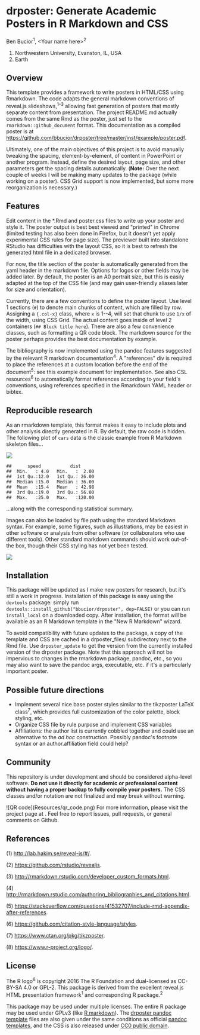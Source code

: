 drposter: Generate Academic Posters in R Markdown and CSS
================
<span class="presenter">Ben Bucior<sup>1</sup></span>, &lt;Your name here&gt;<sup>2</sup>
<ol class="affiliations">
<li>
Northwestern University, Evanston, IL, USA
</li>
<li>
Earth
</li>
</ol>

<!-- The name drposter came from a convoluted pun: it's a poster based on R, M.D. files (not a real doctor),
and it also generates academic posters for PhD's and others. -->

Overview
--------

This template provides a framework to write posters in HTML/CSS using Rmarkdown. The code adapts the general markdown conventions of reveal.js slideshows,<sup>1–3</sup> allowing fast generation of posters that mostly separate content from presentation. The project README.md actually comes from the same Rmd as the poster, just set to the `rmarkdown::github_document` format. This documentation as a compiled poster is at <https://github.com/bbucior/drposter/tree/master/inst/example/poster.pdf>.

Ultimately, one of the main objectives of this project is to avoid manually tweaking the spacing, element-by-element, of content in PowerPoint or another program. Instead, define the desired layout, page size, and other parameters get the spacing details automatically. <span class="warning">(<strong>Note:</strong> Over the next couple of weeks I will be making many updates to the package (while working on a poster). CSS Grid support is now implemented, but some more reorganization is necessary.)</span>

Features
--------

Edit content in the \*.Rmd and poster.css files to write up your poster and style it. The poster output is best best viewed and "printed" in Chrome (limited testing has also been done in Firefox, but it doesn't yet apply experimental CSS rules for page size). The previewer built into standalone RStudio has difficulties with the layout CSS, so it is best to refresh the generated html file in a dedicated browser.

For now, the title section of the poster is automatically generated from the yaml header in the markdown file. Options for logos or other fields may be added later. By default, the poster is an A0 portrait size, but this is easily adapted at the top of the CSS file (and may gain user-friendly aliases later for size and orientation).

Currently, there are a few conventions to define the poster layout. Use level 1 sections (`#`) to denote main chunks of content, which are filled by row. Assigning a `{.col-x}` class, where `x` is 1--4, will set that chunk to use `1/x` of the width, using CSS Grid. The actual content goes inside of level 2 containers (`## Block title here`). There are also a few convenience classes, such as formatting a QR code block. The markdown source for the poster perhaps provides the best documentation by example.

The bibliography is now implemented using the pandoc features suggested by the relevant R markdown documentation<sup>4</sup>. A "references" div is required to place the references at a custom location before the end of the document<sup>5</sup>: see this example document for implementation. See also CSL resources<sup>6</sup> to automatically format references according to your field's conventions, using references specified in the Rmarkdown YAML header or bibtex.

Reproducible research
---------------------

As an rmarkdown template, this format makes it easy to include plots and other analysis directly generated in R. By default, the raw code is hidden. The following plot of `cars` data is the classic example from R Markdown skeleton files...

![](github_files/figure-markdown_github/unnamed-chunk-1-1.png)

    ##      speed           dist       
    ##  Min.   : 4.0   Min.   :  2.00  
    ##  1st Qu.:12.0   1st Qu.: 26.00  
    ##  Median :15.0   Median : 36.00  
    ##  Mean   :15.4   Mean   : 42.98  
    ##  3rd Qu.:19.0   3rd Qu.: 56.00  
    ##  Max.   :25.0   Max.   :120.00

...along with the corresponding statistical summary.

Images can also be loaded by file path using the standard Markdown syntax. For example, some figures, such as illustrations, may be easiest in other software or analysis from other software (or collaborators who use different tools). Other standard markdown commands should work out-of-the box, though their CSS styling has not yet been tested.

![](Resources/Rlogo.svg)

<!-- this will be the start of a new row -->
Installation
------------

This package will be updated as I make new posters for research, but it's still a work in progress. Installation of this package is easy using the `devtools` package: simply run `devtools::install_github("bbucior/drposter", dep=FALSE)` or you can run `install_local` on a downloaded copy. After installation, the format will be available as an R Markdown template in the "New R Markdown" wizard.

To avoid compatibility with future updates to the package, a copy of the template and CSS are cached in a drposter\_files/ subdirectory next to the Rmd file. Use `drposter_update` to get the version from the currently installed version of the drposter package. Note that this approach will not be impervious to changes in the rmarkdown package, pandoc, etc., so you may also want to save the pandoc args, executable, etc. if it's a particularly important poster.

Possible future directions
--------------------------

-   Implement several nice base poster styles similar to the tikzposter LaTeX class<sup>7</sup>, which provides full customization of the color palette, block styling, etc.
-   Organize CSS file by rule purpose and implement CSS variables
-   Affiliations: the author list is currently cobbled together and could use an alternative to the *ad hoc* construction. Possibly pandoc's footnote syntax or an author.affiliation field could help?

Community
---------

This repository is under development and should be considered alpha-level software. **Do not use it directly for academic or professional content without having a proper backup to fully compile your posters.** The CSS classes and/or notation are not finalized and may break without warning.

<p class="qr">
![QR code](Resources/qr_code.png) For more information, please visit the project page at <https://github.com/bbucior/drposter>. Feel free to report issues, pull requests, or general comments on Github.
</p>

References
----------

(1) <http://lab.hakim.se/reveal-js/#/>.

(2) <https://github.com/rstudio/revealjs>.

(3) <http://rmarkdown.rstudio.com/developer_custom_formats.html>.

(4) <http://rmarkdown.rstudio.com/authoring_bibliographies_and_citations.html>.

(5) <https://stackoverflow.com/questions/41532707/include-rmd-appendix-after-references>.

(6) <https://github.com/citation-style-language/styles>.

(7) <https://www.ctan.org/pkg/tikzposter>.

(8) <https://www.r-project.org/logo/>.

License
-------

The R logo<sup>8</sup> is copyright 2016 The R Foundation and dual-licensed as CC-BY-SA 4.0 or GPL-2. This package is derived from the excellent reveal.js HTML presentation framework<sup>1</sup> and corresponding R package.<sup>2</sup>

This package may be used under multiple licenses. The entire R package may be used under GPLv3 (like [R markdown](https://github.com/rstudio/rmarkdown)). The [drposter pandoc template](https://github.com/bbucior/drposter/tree/master/inst/rmarkdown/templates/drposter/skeleton/drposter_files) files are also given under the same conditions as official [pandoc templates](https://github.com/jgm/pandoc/tree/master/data/templates), and the CSS is also released under [CC0 public domain](https://creativecommons.org/publicdomain/zero/1.0/).
